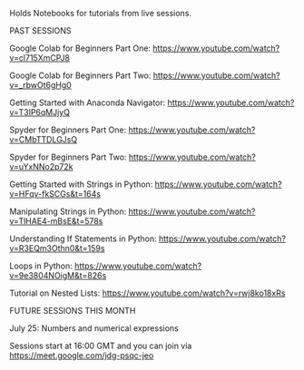 Holds Notebooks for tutorials from live sessions. 


PAST SESSIONS


Google Colab for Beginners Part One: https://www.youtube.com/watch?v=cl715XmCPJ8

Google Colab for Beginners Part Two: https://www.youtube.com/watch?v=_rbwOt6gHg0

Getting Started with Anaconda Navigator: https://www.youtube.com/watch?v=T3IP6qMJjyQ

Spyder for Beginners Part One: https://www.youtube.com/watch?v=CMbTTDLGJsQ

Spyder for Beginners Part Two: https://www.youtube.com/watch?v=uYxNNo2p72k

Getting Started with Strings in Python:  https://www.youtube.com/watch?v=HFqv-fkSCGs&t=164s

Manipulating Strings in Python: https://www.youtube.com/watch?v=TlHAE4-mBsE&t=578s

Understanding If Statements in  Python:  https://www.youtube.com/watch?v=R3EQm3Othn0&t=159s

Loops in Python: https://www.youtube.com/watch?v=9e3804NOigM&t=826s

Tutorial on Nested Lists: https://www.youtube.com/watch?v=rwj8ko18xRs


FUTURE SESSIONS THIS MONTH

July 25: Numbers and numerical expressions

Sessions start at 16:00 GMT and you can join via https://meet.google.com/jdg-psqc-jeo
